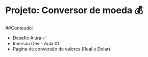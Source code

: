 # Projeto: Conversor de moeda 💰

##Conteudo:
  - Desafio Alura ✅
  - Imersão Dev - Aula 01
  - Pagina de conversão de valores (Real e Dolar).
